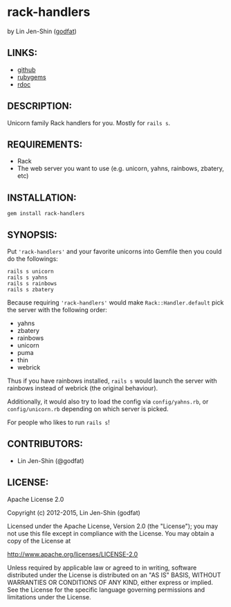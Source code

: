 # rack-handlers

by Lin Jen-Shin ([godfat](http://godfat.org))

## LINKS:

* [github](https://github.com/godfat/rack-handlers)
* [rubygems](https://rubygems.org/gems/rack-handlers)
* [rdoc](http://rdoc.info/github/godfat/rack-handlers)

## DESCRIPTION:

Unicorn family Rack handlers for you. Mostly for `rails s`.

## REQUIREMENTS:

* Rack
* The web server you want to use (e.g. unicorn, yahns, rainbows, zbatery, etc)

## INSTALLATION:

    gem install rack-handlers

## SYNOPSIS:

Put `'rack-handlers'` and your favorite unicorns into Gemfile
then you could do the followings:

    rails s unicorn
    rails s yahns
    rails s rainbows
    rails s zbatery

Because requiring `'rack-handlers'` would make `Rack::Handler.default`
pick the server with the following order:

* yahns
* zbatery
* rainbows
* unicorn
* puma
* thin
* webrick

Thus if you have rainbows installed, `rails s` would launch the server with
rainbows instead of webrick (the original behaviour).

Additionally, it would also try to load the config via `config/yahns.rb`,
or `config/unicorn.rb` depending on which server is picked.

For people who likes to run `rails s`!

## CONTRIBUTORS:

* Lin Jen-Shin (@godfat)

## LICENSE:

Apache License 2.0

Copyright (c) 2012-2015, Lin Jen-Shin (godfat)

Licensed under the Apache License, Version 2.0 (the "License");
you may not use this file except in compliance with the License.
You may obtain a copy of the License at

<http://www.apache.org/licenses/LICENSE-2.0>

Unless required by applicable law or agreed to in writing, software
distributed under the License is distributed on an "AS IS" BASIS,
WITHOUT WARRANTIES OR CONDITIONS OF ANY KIND, either express or implied.
See the License for the specific language governing permissions and
limitations under the License.

